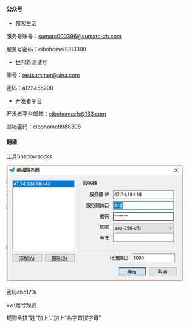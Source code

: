 #### 公众号

* 邦客生活

服务号账号：sumarc000396@sumarc-zh.com

服务号密码：cibohome8988308

* 世邦新测试号

账号：testsummer@sina.com

密码：a123456700

* 开发者平台

开发者平台邮箱：cibohomezh@163.com

邮箱密码：cibohome8988308

#### 翻墙

工具Shadowsocks

![](/assets/翻墙.png)

密码abc123/

svn账号规则

规则全拼“姓”加上“.”加上“名字首拼字母”

